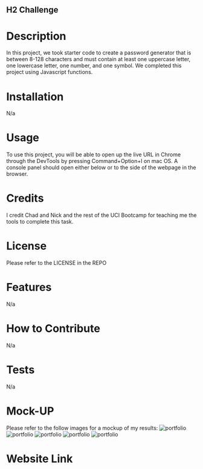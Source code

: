 ## H2 Challenge

# Description

In this project, we took starter code to create a password generator that is between 8-128 characters and must contain at least one uppercase letter, one lowercase letter, one number, and one symbol. We completed this project using Javascript functions.

# Installation

N/a

# Usage

To use this project, you will be able to open up the live URL in Chrome through the DevTools by pressing Command+Option+I on mac OS. A console panel should open either below or to the side of the webpage in the browser.

# Credits

I credit Chad and Nick and the rest of the UCI Bootcamp for teaching me the tools to complete this task.

# License

Please refer to the LICENSE in the REPO

# Features

N/a

# How to Contribute

N/a

# Tests 

N/a

# Mock-UP

Please refer to the follow images for a mockup of my results:
![portfolio](/Users/ChrisPoturalski/bootcamp/password-generator/Assets/Mockup-Starter.png)
![portfolio](/password-generator/Assets/How-many.png)
![portfolio](/password-generator/Assets/must-be-8-128-error.png)
![portfolio](/password-generator/Assets/must-be-a-num-error.png)
![portfolio](/password-generator/Assets/final-password.png)

# Website Link